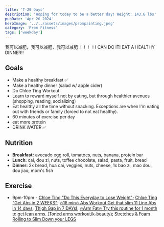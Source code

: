 ```yaml
---
title: 'T-29 Days'
description: 'Hoping for today to be a better day! Weight: 143.6 lbs'
pubDate: 'Apr 20 2024'
heroImage: '../../assets/images/prompainting.jpeg'
category: 'Prom Fitness'
tags: ['weekday']
---
```


我可以减肥，我可以减肥，我可以减肥！！！！I CAN DO IT! EAT A HEALTHY DINNER!!

## Goals

- Make a healthy breakfast ✅
- Make a healthy dinner (salad w/ apple cider)
- Do Chloe Ting Workout
- Learn to reward myself not by eating, but through healthier avenues (shopping, reading, socializing)
- Eat healthy all the time without snacking. Exceptions are when I'm eating out with friends or family (forced to not eat healthy).
- 60 minutes of exercise per day
- eat more protein
- DRINK WATER ✅

## Nutrition

- **Breakfast:** avocado egg roll, tomatoes, nuts, banana, protein bar
- **Lunch:** cai, dou zi, nuts, toffee chocolate, salad, pasta, fruit, bread
- **Dinner:** 2x bread, hua cai, veggies, nuts, cheese, 1x bao zi, mao dou, dou jiao, mom's fish

## Exercise

- 9pm-10pm - [Chloe Ting "Do This Everyday to Lose Weight"](https://www.youtube.com/watch?v=2MoGxae-zyo); [Chloe Ting "Get Abs in 2 WEEKS"](https://www.youtube.com/watch?v=2pLT-olgUJs); [🔥18 min🔥 Abs Workout Get that slim 11 Line Abs in 14 days](https://www.youtube.com/watch?v=IGHNSH9y87o); [Thigh Gap in 7 DAYs!](https://www.youtube.com/watch?v=cgLwA4_VTMc); [🔥Arm Fat🔥 Try this routine for 1 month to get lean arms. (Toned arms workout/k-beauty)](https://www.youtube.com/watch?v=T-bVqdhqW2U); [Stretches & Foam Rolling to Slim Down your LEGS](https://www.youtube.com/watch?v=zF7LFDfKEGY)
